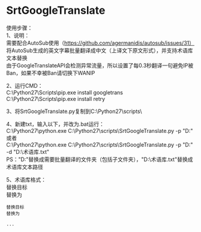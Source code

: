 # SrtGoogleTranslate

使用步骤：  
1、说明：  
	需要配合AutoSub使用（https://github.com/agermanidis/autosub/issues/31）  
	将AutoSub生成的英文字幕批量翻译成中文（上译文下原文形式），并支持术语库文本替换  
	由于GoogleTranslateAPI会检测异常流量，所以设置了每0.3秒翻译一句避免IP被Ban，如果不幸被Ban请切换下WANIP  
  
2、运行CMD：  
	C:\Python27\Scripts\pip.exe install googletrans  
	C:\Python27\Scripts\pip.exe install retry  
  	
3、将SrtGoogleTranslate.py复制到C:\Python27\scripts\  
  
4、新建txt，输入以下，并改为.bat运行：  
	C:\Python27\python.exe C:\Python27\scripts\SrtGoogleTranslate.py -p "D:\"  
	或者  
	C:\Python27\python.exe C:\Python27\scripts\SrtGoogleTranslate.py -p "D:\" -d "D:\术语库.txt"  
	PS："D:\"替换成需要批量翻译的文件夹（包括子文件夹），"D:\术语库.txt"替换成术语库文本路径  
	  
5、术语库格式：  
	替换目标  
	替换为  
	  
	替换目标  
	替换为  
	  
	...	  
